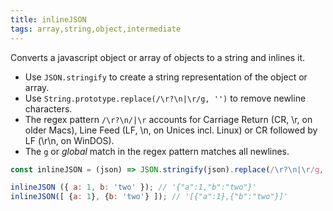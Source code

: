 ```yaml
---
title: inlineJSON
tags: array,string,object,intermediate
---
```


Converts a javascript object or array of objects to a string and inlines it.

- Use `JSON.stringify` to create a string representation of the object or array.
- Use `String.prototype.replace(/\r?\n|\r/g, '')` to remove newline characters.
- The regex pattern `/\r?\n/|\r` accounts for Carriage Return (CR, \r, on older Macs), Line Feed (LF, \n, on Unices incl. Linux) or CR followed by LF (\r\n, on WinDOS).
- The `g` or _global_ match in the regex pattern matches all newlines.

```js
const inlineJSON = (json) => JSON.stringify(json).replace(/\r?\n|\r/g, '');
```

```js
inlineJSON ({ a: 1, b: 'two' }); // '{"a":1,"b":"two"}'
inlineJSON([ {a: 1}, {b: 'two'} ]); // '[{"a":1},{"b":"two"}]'
```
